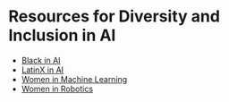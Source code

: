 # Resources for Diversity and Inclusion in AI
* [Black in AI](blackinai.github.io)
* [LatinX in AI](https://www.latinxinai.org/)
* [Women in Machine Learning](https://wimlworkshop.org/)
* [Women in Robotics](https://womeninrobotics.org/)